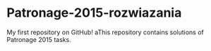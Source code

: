 Patronage-2015-rozwiazania
==========================

My first repository on GitHub!
aThis repository contains solutions of Patronage 2015 tasks.
